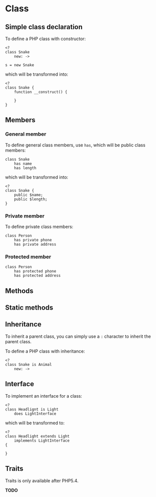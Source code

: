Class
======

## Simple class declaration

To define a PHP class with constructor:

    <?
    class Snake
        new: ->

    s = new Snake

which will be transformed into:

    <?
    class Snake {
        function __construct() {

        }
    }


## Members

### General member

To define general class members, use `has`, which will be public class members:

    class Snake
        has name
        has length

which will be transformed into:

    <?
    class Snake {
        public $name;
        public $length;
    }

### Private member

To define private class members:

    class Person
        has private phone
        has private address

### Protected member

    class Person
        has protected phone
        has protected address

## Methods


## Static methods


## Inheritance

To inherit a parent class, you can simply use a `:` character to inherit the
parent class.

To define a PHP class with inheritance:

    <?
    class Snake is Animal
        new: ->



## Interface

To implement an interface for a class:

    <?
    class Headlignt is Light 
        does LightInterface

which will be transformed to:

    <?
    class Headlight extends Light 
        implements LightInterface
    {

    }

## Traits

Traits is only available after PHP5.4.

**TODO**

